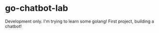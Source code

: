 # go-chatbot-lab
Development only. I'm trying to learn some golang! First project, building a chatbot!
